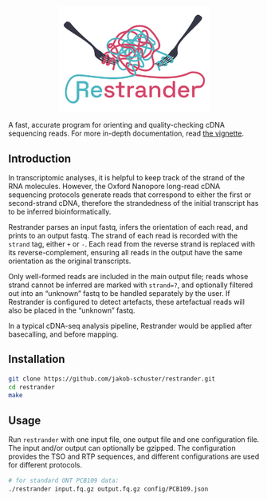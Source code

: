 <p align="center">
    <img src="figures/logo.png" title="Restrander" alt="Restrander" width="300">
</p>

A fast, accurate program for orienting and quality-checking cDNA sequencing reads. For more in-depth documentation, read [the vignette](https://github.com/jakob-schuster/restrander-vignette).

## Introduction

In transcriptomic analyses, it is helpful to keep track of the strand of the RNA molecules. However, the Oxford Nanopore long-read cDNA sequencing protocols generate reads that correspond to either the first or second-strand cDNA, therefore the strandedness of the initial transcript has to be inferred bioinformatically.

Restrander parses an input fastq, infers the orientation of each read, and prints to an output fastq. The strand of each read is recorded with the `strand` tag, either `+` or `-`. Each read from the reverse strand is replaced with its reverse-complement, ensuring all reads in the output have the same orientation as the original transcripts. 

Only well-formed reads are included in the main output file; reads whose strand cannot be inferred are marked with `strand=?`, and optionally filtered out into an “unknown” fastq to be handled separately by the user. If Restrander is configured to detect artefacts, these artefactual reads will also be placed in the “unknown” fastq.

In a typical cDNA-seq analysis pipeline, Restrander would be applied after basecalling, and before mapping. 

## Installation

```bash
git clone https://github.com/jakob-schuster/restrander.git
cd restrander
make
```

## Usage

Run `restrander` with one input file, one output file and one configuration file. The input and/or output can optionally be gzipped. The configuration provides the TSO and RTP sequences, and different configurations are used for different protocols.

```bash
# for standard ONT PCB109 data:
./restrander input.fq.gz output.fq.gz config/PCB109.json
```
